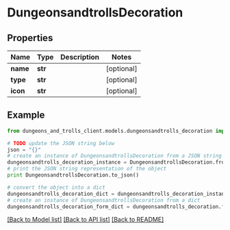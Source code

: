 # DungeonsandtrollsDecoration


## Properties
Name | Type | Description | Notes
------------ | ------------- | ------------- | -------------
**name** | **str** |  | [optional] 
**type** | **str** |  | [optional] 
**icon** | **str** |  | [optional] 

## Example

```python
from dungeons_and_trolls_client.models.dungeonsandtrolls_decoration import DungeonsandtrollsDecoration

# TODO update the JSON string below
json = "{}"
# create an instance of DungeonsandtrollsDecoration from a JSON string
dungeonsandtrolls_decoration_instance = DungeonsandtrollsDecoration.from_json(json)
# print the JSON string representation of the object
print DungeonsandtrollsDecoration.to_json()

# convert the object into a dict
dungeonsandtrolls_decoration_dict = dungeonsandtrolls_decoration_instance.to_dict()
# create an instance of DungeonsandtrollsDecoration from a dict
dungeonsandtrolls_decoration_form_dict = dungeonsandtrolls_decoration.from_dict(dungeonsandtrolls_decoration_dict)
```
[[Back to Model list]](../README.md#documentation-for-models) [[Back to API list]](../README.md#documentation-for-api-endpoints) [[Back to README]](../README.md)



